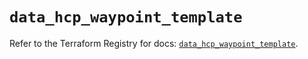 # `data_hcp_waypoint_template`

Refer to the Terraform Registry for docs: [`data_hcp_waypoint_template`](https://registry.terraform.io/providers/hashicorp/hcp/0.96.0/docs/data-sources/waypoint_template).
